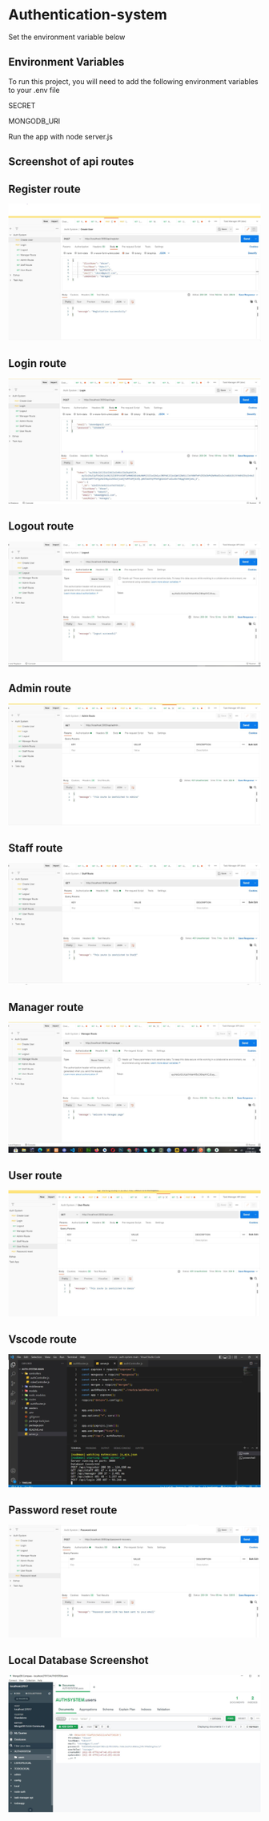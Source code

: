 # Authentication-system

Set the environment variable below

## Environment Variables

To run this project, you will need to add the following environment variables to your .env file

SECRET

MONGODB_URI

Run the app with node server.js

## Screenshot of api routes
## Register route

![Register Screenshot](./images/register.JPG)

## Login route
![Login Screenshot](./images/login.JPG)

## Logout route
![Logout Screenshot](./images/logout.JPG)

## Admin route
![Admin Screenshot](./images/admin.JPG)

## Staff route
![Staff Screenshot](./images/staff.JPG)

## Manager route
![Manager Screenshot](./images/manager.JPG)

## User route
![User Screenshot](./images/user.JPG)

## Vscode route
![Vscode Screenshot](./images/authVscode.JPG)

## Password reset route
![password Screenshot](./images/passwordreset.JPG)

## Local Database Screenshot
![Localdatabase Screenshot](./images/localdatabase.JPG)
